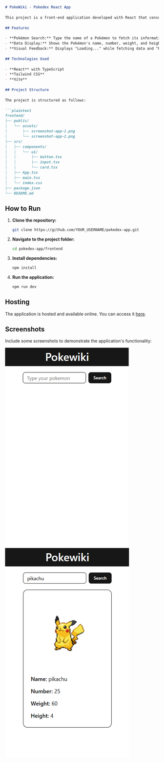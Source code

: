 ```markdown
# PokeWiki - Pokedex React App

This project is a front-end application developed with React that consumes the [PokéAPI](https://pokeapi.co/) to display information about a specific Pokémon. It was created as part of the exercise "PDF 3 - Let's develop a Pokedex?"

## Features

- **Pokémon Search:** Type the name of a Pokémon to fetch its information.
- **Data Display:** Shows the Pokémon's name, number, weight, and height.
- **Visual Feedback:** Displays "Loading..." while fetching data and "Pokemon not found!" if the Pokémon doesn't exist.

## Technologies Used

- **React** with TypeScript
- **Tailwind CSS**
- **Vite**

## Project Structure

The project is structured as follows:

```plaintext
frontend/
├── public/
│   └── assets/
│       ├── screenshot-app-1.png
│       └── screenshot-app-2.png
├── src/
│   ├── components/
│   │   └── ui/
│   │       ├── button.tsx
│   │       ├── input.tsx
│   │       └── card.tsx
│   ├── App.tsx
│   ├── main.tsx
│   └── index.css
├── package.json
└── README.md
```

## How to Run

1. **Clone the repository:**

   ```bash
   git clone https://github.com/YOUR_USERNAME/pokedex-app.git
   ```

2. **Navigate to the project folder:**

   ```bash
   cd pokedex-app/frontend
   ```

3. **Install dependencies:**

   ```bash
   npm install
   ```

4. **Run the application:**

   ```bash
   npm run dev
   ```

## Hosting

The application is hosted and available online. You can access it [here](https://pokewiki-mark-1.netlify.app/).

## Screenshots

Include some screenshots to demonstrate the application's functionality:

![Home Screen](./frontend/src/assets/screenshot-app-1.png)  
![Search Result](./frontend/src/assets/screenshot-app-2.png)
